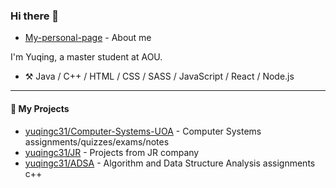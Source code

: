 ### Hi there 👋
* [My-personal-page](https://github.com/yuqingc31/yuqingc31.github.io.git) - About me
<!--
**yuqingc31/yuqingc31** is a ✨ _special_ ✨ repository because its `README.md` (this file) appears on your GitHub profile.


-->

I'm Yuqing, a master student at AOU.

-   :hammer_and_pick: Java / C++ / HTML / CSS / SASS / JavaScript / React / Node.js

---

#### :rocket: My Projects

* [yuqingc31/Computer-Systems-UOA](https://github.com/yuqingc31/Computer-System.git) - Computer Systems assignments/quizzes/exams/notes
* [yuqingc31/JR](https://github.com/yuqingc31/JRbusinessProjects.git) - Projects from JR company
* [yuqingc31/ADSA](https://github.com/yuqingc31/ADSA.git) - Algorithm and Data Structure Analysis assignments c++
